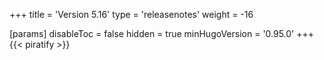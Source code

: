 +++
title = 'Version 5.16'
type = 'releasenotes'
weight = -16

[params]
  disableToc = false
  hidden = true
  minHugoVersion = '0.95.0'
+++
{{< piratify >}}

